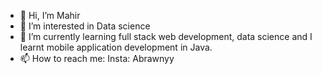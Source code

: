 - 👋 Hi, I’m Mahir
- 👀 I’m interested in Data science
- 🌱 I’m currently learning full stack web development, data science and I learnt mobile application development in Java.
- 📫 How to reach me: Insta: Abrawnyy

<!---
MahirAbrar/MahirAbrar is a ✨ special ✨ repository because its `README.md` (this file) appears on your GitHub profile.
You can click the Preview link to take a look at your changes.
--->
